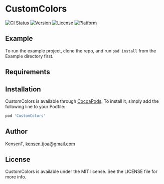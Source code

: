 # CustomColors

[![CI Status](https://img.shields.io/travis/KensenT/CustomColors.svg?style=flat)](https://travis-ci.org/KensenT/CustomColors)
[![Version](https://img.shields.io/cocoapods/v/CustomColors.svg?style=flat)](https://cocoapods.org/pods/CustomColors)
[![License](https://img.shields.io/cocoapods/l/CustomColors.svg?style=flat)](https://cocoapods.org/pods/CustomColors)
[![Platform](https://img.shields.io/cocoapods/p/CustomColors.svg?style=flat)](https://cocoapods.org/pods/CustomColors)

## Example

To run the example project, clone the repo, and run `pod install` from the Example directory first.

## Requirements

## Installation

CustomColors is available through [CocoaPods](https://cocoapods.org). To install
it, simply add the following line to your Podfile:

```ruby
pod 'CustomColors'
```

## Author

KensenT, kensen.tjoa@gmail.com

## License

CustomColors is available under the MIT license. See the LICENSE file for more info.
